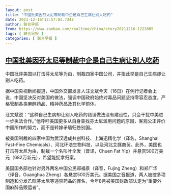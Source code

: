 ```yaml
---
layout: post
title: "中国批美因芬太尼等制裁中企是自己生病让别人吃药"
date: 2021-12-16T12:57:03.734Z
author: 联合早报
from: https://www.zaobao.com/realtime/china/story20211216-1223805
tags: [ 联合早报 ]
categories: [ 联合早报 ]
---
```

<!--1639675620000-->
[中国批美因芬太尼等制裁中企是自己生病让别人吃药](https://www.zaobao.com/realtime/china/story20211216-1223805)
------

<div>
<p>中国批评美国以打击芬太尼等为由，制裁四家中国公司，并指此举是自己生病却让别人吃药。</p><p>据中国央视新闻报道，中国外交部发言人汪文斌今天（16日）在例行记者会上说，中国坚决反对美国的做法，强调中国政府始终对毒品问题坚持零容忍态度，严格管制各类麻醉药品、精神药品及其化学前体。</p><p>汪文斌说：“这种自己生病却让别人吃药的错误做法没有建设性，只会干扰中美进一步执法合作。”他呼吁美国更多从自身查找芬太尼滥用问题的原因，客观公正评价中国所作的努力，而不是转嫁矛盾归咎别国。</p><section id="imu"><div id="dfp-ad-imu1">        </div></section><p>被美国制裁的四家中国为武汉远成共创科技、上海迅精化学（译名，Shanghai Fast-Fine Chemicals）、河北环浩生物科技，以及河北艾豚商贸。此外，美国也打击芬太尼为由，制裁一个名叫叶全发（音译，Chuen Fat Yip）并悬赏500万美元（682万新元），希望能捉拿归案。</p><p>美国国务部也针对另外两名中国公民郑福景（译音，Fujing Zheng）和郑广华（译音，Guanghua Zheng）各悬赏500万美元。据美国之音报道，两人被控多项制造和分发乙酰芬太尼等违禁药品的罪名，今年8月被美国财政部认定为“重要外国麻醉品贩运者”。</p>      <div class="cx_paywall_placeholder" id="sph_cdp_40"></div>
</div>
